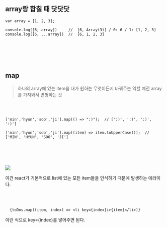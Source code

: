## array랑 합칠 때 **닷닷닷**
```
var array = [1, 2, 3];

console.log([6, array]) 	//	[6, Array(3)] / 0: 6 / 1: [1, 2, 3]
console.log([6, ...array])	//	[6, 1, 2, 3]
```
<br><br><br><br>

## map
> 하나의 array에 있는 item을 내가 원하는 무엇이든지 바꿔주는 역할
예전 array를 가져와서 변형하는 것

<br><br>
```
['min','hyun','soo','ji'].map(() => ":)");	// [':)', ':)', ':)', ':)']

['min','hyun','soo','ji'].map((item) => item.toUpperCase());  // ['MIN', 'HYUN', 'SOO', 'JI']
```
<br><br><br><br>
![](https://velog.velcdn.com/images/dovnaldisn/post/1696d096-cf7d-46d5-bfcc-83047e4e47c5/image.png)

이건 react가 기본적으로 list에 있는 모든 item들을 인식하기 때문에 발생하는 에러이다.
<br><br><br><br>
```
  {toDos.map((item, index) => <li key={index}i>{item}</li>)}
```
이런 식으로 key={index}를 넣어주면 된다.
<br><br>
